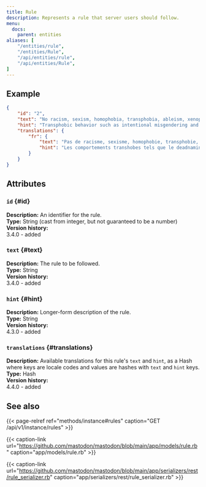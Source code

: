 ```yaml
---
title: Rule
description: Represents a rule that server users should follow.
menu:
  docs:
    parent: entities
aliases: [
	"/entities/rule",
	"/entities/Rule",
	"/api/entities/rule",
	"/api/entities/Rule",
]
---
```


## Example

```json
{
	"id": "2",
	"text": "No racism, sexism, homophobia, transphobia, ableism, xenophobia, or casteism.",
	"hint": "Transphobic behavior such as intentional misgendering and deadnaming is strictly prohibited. Promotion of \"conversion therapy\" is strictly prohibited. Criticism of governments and religions is permissible unless being used as a proxy for discrimination.",
	"translations": {
		"fr": {
			"text": "Pas de racisme, sexisme, homophobie, transphobie, validisme, xénophobie ou casteisme.",
			"hint": "Les comportements transhobes tels que le deadnaming intentionel sont formellement interdits. La promotion des « thérapies de conversion » est formellement interdite. La critique des gouvernements et des religions est permise à moins qu'elle ne soit utilisée comme excuse pour de la discrimination."
		}
	}
}
```

## Attributes

### `id` {#id}

**Description:** An identifier for the rule.\
**Type:** String (cast from integer, but not guaranteed to be a number)\
**Version history:**\
3.4.0 - added

### `text` {#text}

**Description:** The rule to be followed.\
**Type:** String \
**Version history:**\
3.4.0 - added

### `hint` {#hint}

**Description:** Longer-form description of the rule.\
**Type:** String \
**Version history:**\
4.3.0 - added

### `translations` {#translations}

**Description:** Available translations for this rule's `text` and `hint`, as a Hash where keys are locale codes and values are hashes with `text` and `hint` keys.\
**Type:** Hash\
**Version history:**\
4.4.0 - added

## See also

{{< page-relref ref="methods/instance#rules" caption="GET /api/v1/instance/rules" >}}

{{< caption-link url="https://github.com/mastodon/mastodon/blob/main/app/models/rule.rb" caption="app/models/rule.rb" >}}

{{< caption-link url="https://github.com/mastodon/mastodon/blob/main/app/serializers/rest/rule_serializer.rb" caption="app/serializers/rest/rule_serializer.rb" >}}




